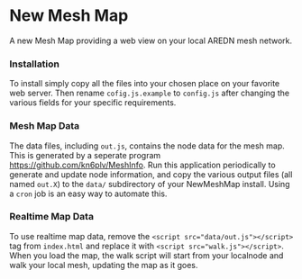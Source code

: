 # New Mesh Map

A new Mesh Map providing a web view on your local AREDN mesh network.

### Installation

To install simply copy all the files into your chosen place on your favorite web server. Then rename ```cofig.js.example``` to ```config.js``` after changing the various fields for your specific requirements.

### Mesh Map Data

The data files, including ```out.js```, contains the node data for the mesh map. This is generated by a seperate program https://github.com/kn6plv/MeshInfo. Run this application periodically to generate and update node information, and copy the various output files (all named ```out.X```) to the ```data/``` subdirectory of your NewMeshMap install.  Using a ```cron``` job is an easy way to automate this.

### Realtime Map Data

To use realtime map data, remove the ```<script src="data/out.js"></script>``` tag from ```index.html``` and replace it with ```<script src="walk.js"></script>```. When you load the map, the walk script will start from your localnode and walk your local mesh, updating the map as it goes.
